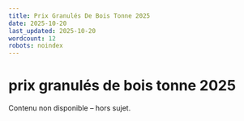```yaml
---
title: Prix Granulés De Bois Tonne 2025
date: 2025-10-20
last_updated: 2025-10-20
wordcount: 12
robots: noindex
---
```


# prix granulés de bois tonne 2025

Contenu non disponible – hors sujet.